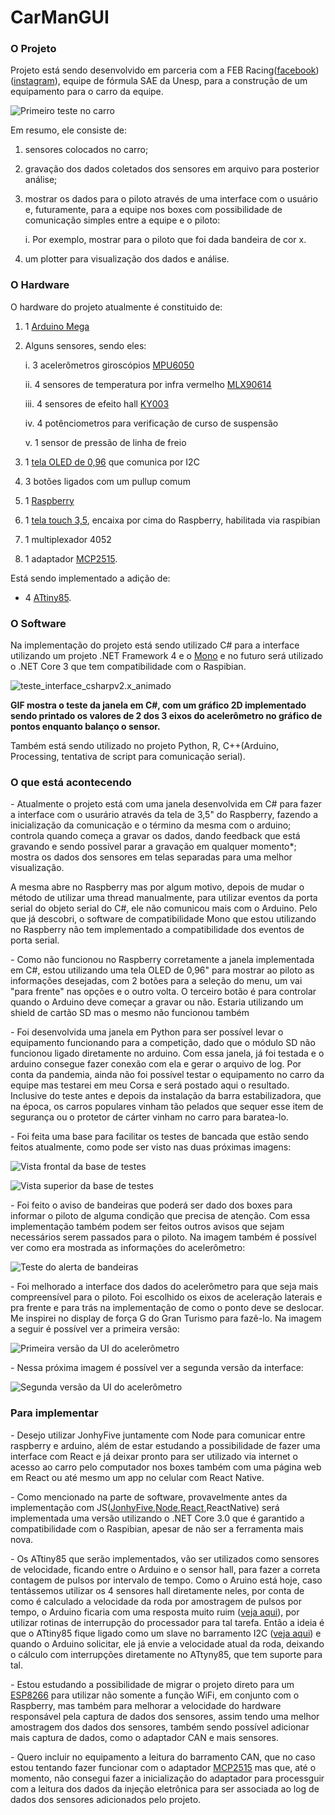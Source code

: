 # CarManGUI

### O Projeto
 
Projeto está sendo desenvolvido em parceria com a FEB Racing([facebook](https://www.facebook.com/equipefebracing))([instagram](https://www.instagram.com/febracing/?hl=pt)), equipe de fórmula SAE da Unesp, para a construção de um equipamento para o carro da equipe.


![Primeiro teste no carro](static%2Fprimeiro_teste_no_carro.jpeg)


Em resumo, ele consiste de:

1. sensores colocados no carro;
2. gravação dos dados coletados dos sensores em arquivo para posterior análise;
3. mostrar os dados para o piloto através de uma interface com o usuário e, futuramente, para a equipe nos boxes com possibilidade de comunicação simples entre a equipe e o piloto:
   
    i. Por exemplo, mostrar para o piloto que foi dada bandeira de cor x.
4. um plotter para visualização dos dados e análise.


### O Hardware
   
O hardware do projeto atualmente é constituido de:

1. 1 [Arduino Mega](https://www.arduino.cc/en/Guide/ArduinoMega2560)
2. Alguns sensores, sendo eles:

   i. 3 acelerômetros giroscópios [MPU6050](https://www.letscontrolit.com/wiki/index.php/MPU6050)

   ii. 4 sensores de temperatura por infra vermelho [MLX90614](https://forum.arduino.cc/index.php?topic=577921.0)

   iii. 4 sensores de efeito hall [KY003](https://www.instructables.com/Arduino-Magnetic-FIELD-Detector-Using-the-KY-003-o/)

   iv. 4 potênciometros para verificação de curso de suspensão
   
    v. 1 sensor de pressão de linha de freio

3. 1 [tela OLED de 0,96](https://randomnerdtutorials.com/guide-for-oled-display-with-arduino/) que comunica por I2C
4. 3 botões ligados com um pullup comum
5. 1 [Raspberry](https://circuitdigest.com/simple-raspberry-pi-projects-for-beginners)
6. 1 [tela touch 3,5](https://www.youtube.com/watch?v=Fj3wq98pd20), encaixa por cima do Raspberry, habilitada via raspibian
7. 1 multiplexador 4052
8. 1 adaptador [MCP2515](https://www.electronicshub.org/arduino-mcp2515-can-bus-tutorial/).
 
  
Está sendo implementado a adição de:
  - 4 [ATtiny85](https://thewanderingengineer.com/2014/02/17/attiny-i2c-slave/).


### O Software

Na implementação do projeto está sendo utilizado C# para a interface utilizando um projeto .NET Framework 4 e o [Mono](https://www.mono-project.com/docs/getting-started/install/linux/#debian-ubuntu-and-derivatives) e no futuro será utilizado o .NET Core 3 que tem compatibilidade com o Raspibian.


![teste_interface_csharpv2.x_animado](static%2Fteste_interface_csharpv2.x_animado.gif)

__GIF mostra o teste da janela em C#, com um gráfico 2D implementado sendo printado os valores de 2 dos 3 eixos do acelerômetro no gráfico de pontos enquanto balanço o sensor.__

Também está sendo utilizado no projeto Python, R, C++(Arduino, Processing, tentativa de script para comunicação serial).


### O que está acontecendo


_-_ Atualmente o projeto está com uma janela desenvolvida em C# para fazer a interface com o usurário através da tela de 3,5" do Raspberry, fazendo a inicialização da comunicação e o término da mesma com o arduino; controla quando começa a gravar os dados, dando feedback que está gravando e sendo possível parar a gravação em qualquer momento*; mostra os dados dos sensores em telas separadas para uma melhor visualização.


A mesma abre no Raspberry mas por algum motivo, depois de mudar o método de utilizar uma thread manualmente, para utilizar eventos da porta serial do objeto serial do C#, ele não comunicou mais com o Arduino. Pelo que já descobri, o software de compatibilidade Mono que estou utilizando no Raspberry não tem implementado a compatibilidade dos eventos de porta serial.


_-_ Como não funcionou no Raspberry corretamente a janela implementada em C#, estou utilizando uma tela OLED de 0,96" para mostrar ao piloto as informações desejadas, com 2 botões para a seleção do menu, um vai "para frente" nas opções e o outro volta. O terceiro botão é para controlar quando o Arduino deve começar a gravar ou não. Estaria utilizando um shield de cartão SD mas o mesmo não funcionou também


_-_ Foi desenvolvida uma janela em Python para ser possível levar o equipamento funcionando para a competição, dado que o módulo SD não funcionou ligado diretamente no arduino. Com essa janela, já foi testada e o arduino consegue fazer conexão com ela e gerar o arquivo de log. Por conta da pandemia, ainda não foi possível testar o equipamento no carro da equipe mas testarei em meu Corsa e será postado aqui o resultado. 
Inclusive do teste antes e depois da instalação da barra estabilizadora, que na época, os carros populares vinham tão pelados que sequer esse item de segurança ou o protetor de cárter vinham no carro para baratea-lo.


_-_ Foi feita uma base para facilitar os testes de bancada que estão sendo feitos atualmente, como pode ser visto nas duas próximas imagens:


![Vista frontal da base de testes](static%2Fbase_teste_v1.1_view2.jpeg)

![Vista superior da base de testes](static%2Fbase_teste_v1.1_view6.jpeg)


_-_ Foi feito o aviso de bandeiras que poderá ser dado dos boxes para informar o piloto de alguma condição que precisa de atenção. Com essa implementação também podem ser feitos outros avisos que sejam necessários serem passados para o piloto. Na imagem também é possível ver como era mostrada as informações do acelerômetro:


![Teste do alerta de bandeiras](static%2Fteste_alerta_bandeiras.gif)


_-_ Foi melhorado a interface dos dados do acelerômetro para que seja mais compreensível para o piloto. Foi escolhido os eixos de aceleração laterais e pra frente e para trás na implementação de como o ponto deve se deslocar. Me inspirei no display de força G do Gran Turismo para fazê-lo. Na imagem a seguir é possível ver a primeira versão:

![Primeira versão da UI do acelerômetro](static%2Fteste_UI_acelerometro_1.0.gif)


_-_ Nessa próxima imagem é possível ver a segunda versão da interface:

 
![Segunda versão da UI do acelerômetro](static%2Fteste_UI_acelerometro_1.1.gif)


### Para implementar

_-_ Desejo utilizar JonhyFive juntamente com Node para comunicar entre raspberry e arduino, além de estar estudando a possibilidade de fazer uma interface com React e já deixar pronto para ser utilizado via internet o acesso ao carro pelo computador nos boxes também com uma página web em React ou até mesmo um app no celular com React Native.

_-_ Como mencionado na parte de software, provavelmente antes da implementação com JS([JonhyFive](http://johnny-five.io/),[Node](https://www.instructables.com/NodeJs-and-Arduino/),[React](https://awot.net/en/guide/tutorial.html),ReactNative) será implementada uma versão utilizando o .NET Core 3.0 que é garantido a compatibilidade com o Raspibian, apesar de não ser a ferramenta mais nova.

_-_ Os ATtiny85 que serão implementados, vão ser utilizados como sensores de velocidade, ficando entre o Arduino e o sensor hall, para fazer a correta contagem de pulsos por intervalo de tempo. Como o Aruino está hoje, caso tentássemos utilizar os 4 sensores hall diretamente neles, por conta de como é calculado a velocidade da roda por amostragem de pulsos por tempo, o Arduino ficaria com uma resposta muito ruim ([veja aqui](https://forum.arduino.cc/index.php?topic=519300.0)), por utilizar rotinas de interrupção do processador para tal tarefa. Então a ideia é que o ATtiny85 fique ligado como um slave no barramento I2C ([veja aqui](https://thewanderingengineer.com/2014/02/17/attiny-i2c-slave/)) e quando o Arduino solicitar, ele já envie a velocidade atual da roda, deixando o cálculo com interrupções diretamente no ATtyny85, que tem suporte para tal.

_-_ Estou estudando a possibilidade de migrar o projeto direto para um [ESP8266](https://github.com/esp8266/Arduino) para utilizar não somente a função WiFi, em conjunto com o Raspberry, mas também para melhorar a velocidade do hardware responsável pela captura de dados dos sensores, assim tendo uma melhor amostragem dos dados dos sensores, também sendo possível adicionar mais captura de dados, como o adaptador CAN e mais sensores.

_-_ Quero incluir no equipamento a leitura do barramento CAN, que no caso estou tentando fazer funcionar com o adaptador [MCP2515](https://www.electronicshub.org/arduino-mcp2515-can-bus-tutorial/) mas que, até o momento, não consegui fazer a inicialização do adaptador para processguir com a leitura dos dados da injeção eletrônica para ser associada ao log de dados dos sensores adicionados pelo projeto.
